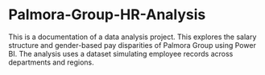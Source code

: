# Palmora-Group-HR-Analysis
This is a documentation of a data analysis project. This explores the salary structure and gender-based pay disparities of Palmora Group using Power BI. The analysis uses a dataset simulating employee records across departments and regions. 
